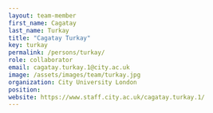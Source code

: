 ```yaml
---
layout: team-member
first_name: Cagatay
last_name: Turkay
title: "Cagatay Turkay"
key: turkay
permalink: /persons/turkay/
role: collaborator
email: cagatay.turkay.1@city.ac.uk
image: /assets/images/team/turkay.jpg
organization: City University London
position:
website: https://www.staff.city.ac.uk/cagatay.turkay.1/
---
```

